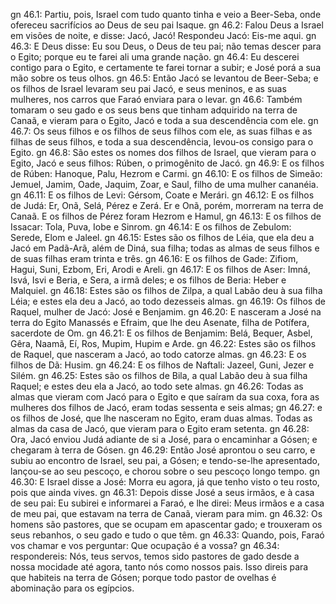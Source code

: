 gn 46.1: Partiu, pois, Israel com tudo quanto tinha e veio a Beer-Seba, onde ofereceu sacrifícios ao Deus de seu pai Isaque.
gn 46.2: Falou Deus a Israel em visões de noite, e disse: Jacó, Jacó! Respondeu Jacó: Eis-me aqui.
gn 46.3: E Deus disse: Eu sou Deus, o Deus de teu pai; não temas descer para o Egito; porque eu te farei ali uma grande nação.
gn 46.4: Eu descerei contigo para o Egito, e certamente te farei tornar a subir; e José porá a sua mão sobre os teus olhos.
gn 46.5: Então Jacó se levantou de Beer-Seba; e os filhos de Israel levaram seu pai Jacó, e seus meninos, e as suas mulheres, nos carros que Faraó enviara para o levar.
gn 46.6: Também tomaram o seu gado e os seus bens que tinham adquirido na terra de Canaã, e vieram para o Egito, Jacó e toda a sua descendência com ele.
gn 46.7: Os seus filhos e os filhos de seus filhos com ele, as suas filhas e as filhas de seus filhos, e toda a sua descendência, levou-os consigo para o Egito.
gn 46.8: São estes os nomes dos filhos de Israel, que vieram para o Egito, Jacó e seus filhos: Rúben, o primogênito de Jacó.
gn 46.9: E os filhos de Rúben: Hanoque, Palu, Hezrom e Carmi.
gn 46.10: E os filhos de Simeão: Jemuel, Jamim, Oade, Jaquim, Zoar, e Saul, filho de uma mulher cananéia.
gn 46.11: E os filhos de Levi: Gérsom, Coate e Merári.
gn 46.12: E os filhos de Judá: Er, Onã, Selá, Pérez e Zerá. Er e Onã, porém, morreram na terra de Canaã. E os filhos de Pérez foram Hezrom e Hamul,
gn 46.13: E os filhos de Issacar: Tola, Puva, Iobe e Sinrom.
gn 46.14: E os filhos de Zebulom: Serede, Elom e Jaleel.
gn 46.15: Estes são os filhos de Léia, que ela deu a Jacó em Padã-Arã, além de Diná, sua filha; todas as almas de seus filhos e de suas filhas eram trinta e três.
gn 46.16: E os filhos de Gade: Zifiom, Hagui, Suni, Ezbom, Eri, Arodi e Areli.
gn 46.17: E os filhos de Aser: Imná, Isvá, Isvi e Beria, e Sera, a irmã deles; e os filhos de Beria: Heber e Malquiel.
gn 46.18: Estes são os filhos de Zilpa, a qual Labão deu à sua filha Léia; e estes ela deu a Jacó, ao todo dezesseis almas.
gn 46.19: Os filhos de Raquel, mulher de Jacó: José e Benjamim.
gn 46.20: E nasceram a José na terra do Egito Manassés e Efraim, que lhe deu Asenate, filha de Potífera, sacerdote de Om.
gn 46.21: E os filhos de Benjamim: Belá, Bequer, Asbel, Gêra, Naamã, Eí, Ros, Mupim, Hupim e Arde.
gn 46.22: Estes são os filhos de Raquel, que nasceram a Jacó, ao todo catorze almas.
gn 46.23: E os filhos de Dã: Husim.
gn 46.24: E os filhos de Naftali: Jazeel, Guni, Jezer e Silém.
gn 46.25: Estes são os filhos de Bila, a qual Labão deu à sua filha Raquel; e estes deu ela a Jacó, ao todo sete almas.
gn 46.26: Todas as almas que vieram com Jacó para o Egito e que saíram da sua coxa, fora as mulheres dos filhos de Jacó, eram todas sessenta e seis almas;
gn 46.27: e os filhos de José, que lhe nasceram no Egito, eram duas almas. Todas as almas da casa de Jacó, que vieram para o Egito eram setenta.
gn 46.28: Ora, Jacó enviou Judá adiante de si a José, para o encaminhar a Gósen; e chegaram à terra de Gósen.
gn 46.29: Então José aprontou o seu carro, e subiu ao encontro de Israel, seu pai, a Gósen; e tendo-se-lhe apresentado, lançou-se ao seu pescoço, e chorou sobre o seu pescoço longo tempo.
gn 46.30: E Israel disse a José: Morra eu agora, já que tenho visto o teu rosto, pois que ainda vives.
gn 46.31: Depois disse José a seus irmãos, e à casa de seu pai: Eu subirei e informarei a Faraó, e lhe direi: Meus irmãos e a casa de meu pai, que estavam na terra de Canaã, vieram para mim.
gn 46.32: Os homens são pastores, que se ocupam em apascentar gado; e trouxeram os seus rebanhos, o seu gado e tudo o que têm.
gn 46.33: Quando, pois, Faraó vos chamar e vos perguntar: Que ocupação é a vossa?
gn 46.34: respondereis: Nós, teus servos, temos sido pastores de gado desde a nossa mocidade até agora, tanto nós como nossos pais. Isso direis para que habiteis na terra de Gósen; porque todo pastor de ovelhas é abominação para os egípcios.

